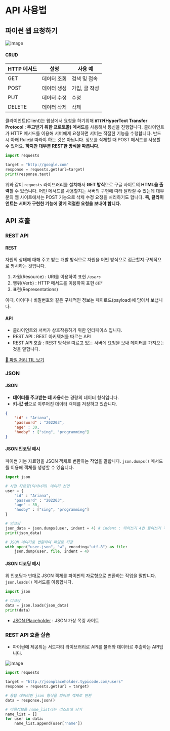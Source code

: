 # API 사용법

## 파이썬 웹 요청하기

![image](https://user-images.githubusercontent.com/55238671/226222544-2f3eb7cc-42af-438b-a0e1-a87d50a75669.png)

#### CRUD

| HTTP 메서드 | 설명     | 사용 예     |
| -------- | ------ | -------- |
| GET      | 데이터 조회 | 검색 및 접속  |
| POST     | 데이터 생성 | 가입, 글 작성 |
| PUT      | 데이터 수정 | 수정       |
| DELETE   | 데이터 삭제 | 삭제       |

클라이언트(Client)는 웹상에서 요청을 하기위해 **`HTTP`(HyperText Transfer Protocol : 주고받기 위한 프로토콜) 메서드**를 사용해서 통신을 진행합니다. 클라이언트가 HTTP 메서드를 이용해 서버에게 요청하면 서버는 적절한 기능을 수행합니다. 반드시 아래 Rule을 따라야 하는 것은 아닙니다. 정보를 삭제할 때 POST 메서드를 사용할 수 있어요. **하지만 대부분 REST한 방식을 따릅니다.**

```python
import requests

target = "http://google.com"
response = requests.get(url=target)
print(response.text)
```

위와 같이 `requests` 라이브러리를 설치해서 **GET 방식**으로 구글 사이트의 **HTML을 출력**할 수 있습니다. 어떤 메서드를 사용할지는 서버의 구현에 따라 달라질 수 있는데 대부분의 웹 사이트에서는 POST 기능으로 삭제 수정 요청을 처리하기도 합니다. **즉, 클라이언트는 서버가 구현한 기능에 맞게 적절한 요청을 보내야 합니다.**

## API 호출

### REST API

#### REST

자원의 상태에 대해 주고 받는 개발 방식으로 자원을 어떤 방식으로 접근할지 구체적으로 명시하는 것입니다.

1. 자원(Resource) : URI를 이용하여 표현 _`/users`_
2. 행위(Verb) : HTTP 메서드를 이용하여 표현 _`GET`_
3. 표현(Representations)

이때, 아이디나 비밀번호와 같은 구체적인 정보는 페이로드(payload)에 담아서 보냅니다.

#### API

* 클라이언트와 서버가 상호작용하기 위한 인터페이스 입니다.
* REST API : REST 아키텍처를 따르는 API
* REST API 호출 : REST 방식을 따르고 있는 서버에 요청을 보내 데이터를 가져오는 것을 말합니다.

[📌 파일 처리 TIL 보기](https://github.com/dustin-kang/Programming-Team-Notes/wiki/File-Management)

### JSON

#### JSON

* **데이터를 주고받는 데 사용**하는 경량의 데이터 형식입니다.
* **키-값 쌍**으로 이루어진 데이터 객체를 저장하고 있습니다.

```json
{
    "id" : "Ariana",
    "password" : "202203",
    "age" : 30,
    "hooby" : ["sing", "programming"]
}
```

#### JSON 인코딩 예시

파이썬 기본 자료형을 JSON 객체로 변환하는 작업을 말합니다. `json.dumps()` 메서드를 이용해 객체를 생성할 수 있습니다.

```python
import json

# 사전 자료형(딕셔너리) 데이터 선언
user = {
    "id" : "Ariana",
    "password" : "202203",
    "age" : 30,
    "hooby" : ["sing", "programming"]
}

# 인코딩
json_data = json.dumps(user, indent = 4) # indent : 띄어쓰기 4칸 들여쓰기 적용
print(json_data)

# JSON 데이터로 변환하여 파일로 저장
with open("user.json", "w", encoding="utf-8") as file: 
    json.dump(user, file, indent = 4)
```

#### JSON 디코딩 예시

위 인코딩과 반대로 JSON 객체를 파이썬의 자료형으로 변환하는 작업을 말합니다. `json.loads()` 메서드를 이용합니다.

```python
import json

# 디코딩
data = json.loads(json_data)
print(data)
```

* [JSON Placeholder](https://jsonplaceholder.typicode.com) : JSON 가상 목킹 사이트

### REST API 호출 실습

* 파이썬에 제공되는 서드파티 라이브러리로 API를 불러와 데이터르 추출하는 API입니다.

![image](https://user-images.githubusercontent.com/55238671/236669948-a9cc725b-6462-4c46-a132-9d13cc2b4146.png)

```python
import requests

target = "http://jsonplaceholder.typicode.com/users"
response = requests.get(url = target)

# 응답 데이터인 json 형식을 파이써 객체로 변환
data = response.json()

# 이름정보를 name_list라는 리스트에 담기
name_list = []
for user in data:
    name_list.append(user['name']) 
```
